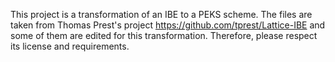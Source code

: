 This project is a transformation of an IBE to a PEKS scheme. The files are taken from Thomas Prest's project https://github.com/tprest/Lattice-IBE and some of them are edited for this  transformation. Therefore, please respect its license and requirements. 

